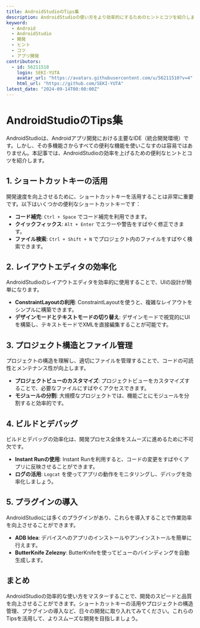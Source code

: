 ```yaml
---
title: AndroidStudioのTips集
description: AndroidStudioの使い方をより効率的にするためのヒントとコツを紹介します。開発速度を向上させ、プロジェクトの管理を簡素化しましょう。
keyword:
  - Android
  - AndroidStudio
  - 開発
  - ヒント
  - コツ
  - アプリ開発
contributors:
  - id: 56211510
    login: SEKI-YUTA
    avatar_url: "https://avatars.githubusercontent.com/u/56211510?v=4"
    html_url: "https://github.com/SEKI-YUTA"
latest_date: "2024-09-14T00:00:00Z"
---
```


# AndroidStudioのTips集

AndroidStudioは、Androidアプリ開発における主要なIDE（統合開発環境）です。しかし、その多機能さからすべての便利な機能を使いこなすのは容易ではありません。本記事では、AndroidStudioの効率を上げるための便利なヒントとコツを紹介します。

## 1. ショートカットキーの活用

開発速度を向上させるために、ショートカットキーを活用することは非常に重要です。以下はいくつかの便利なショートカットキーです：

- **コード補完**: `Ctrl + Space` でコード補完を利用できます。
- **クイックフィックス**: `Alt + Enter` でエラーや警告をすばやく修正できます。
- **ファイル検索**: `Ctrl + Shift + N` でプロジェクト内のファイルをすばやく検索できます。

## 2. レイアウトエディタの効率化

AndroidStudioのレイアウトエディタを効率的に使用することで、UIの設計が簡単になります。

- **ConstraintLayoutの利用**: ConstraintLayoutを使うと、複雑なレイアウトをシンプルに構築できます。
- **デザインモードとテキストモードの切り替え**: デザインモードで視覚的にUIを構築し、テキストモードでXMLを直接編集することが可能です。

## 3. プロジェクト構造とファイル管理

プロジェクトの構造を理解し、適切にファイルを管理することで、コードの可読性とメンテナンス性が向上します。

- **プロジェクトビューのカスタマイズ**: プロジェクトビューをカスタマイズすることで、必要なファイルにすばやくアクセスできます。
- **モジュールの分割**: 大規模なプロジェクトでは、機能ごとにモジュールを分割すると効率的です。

## 4. ビルドとデバッグ

ビルドとデバッグの効率化は、開発プロセス全体をスムーズに進めるために不可欠です。

- **Instant Runの使用**: Instant Runを利用すると、コードの変更をすばやくアプリに反映させることができます。
- **ログの活用**: `Logcat` を使ってアプリの動作をモニタリングし、デバッグを効率化しましょう。

## 5. プラグインの導入

AndroidStudioには多くのプラグインがあり、これらを導入することで作業効率を向上させることができます。

- **ADB Idea**: デバイスへのアプリのインストールやアンインストールを簡単に行えます。
- **ButterKnife Zelezny**: ButterKnifeを使ってビューのバインディングを自動生成します。

## まとめ

AndroidStudioの効率的な使い方をマスターすることで、開発のスピードと品質を向上させることができます。ショートカットキーの活用やプロジェクトの構造管理、プラグインの導入など、日々の開発に取り入れてみてください。これらのTipsを活用して、よりスムーズな開発を目指しましょう。
